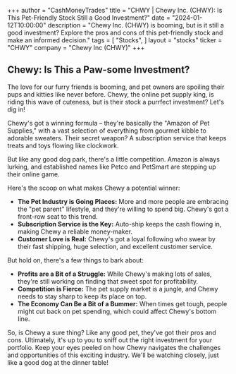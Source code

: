 +++
author = "CashMoneyTrades"
title = "CHWY |  Chewy Inc. (CHWY): Is This Pet-Friendly Stock Still a Good Investment?"
date = "2024-01-12T10:00:00"
description = "Chewy Inc. (CHWY) is booming, but is it still a good investment? Explore the pros and cons of this pet-friendly stock and make an informed decision."
tags = [
"Stocks",
]
layout = "stocks"
ticker = "CHWY"
company = "Chewy Inc (CHWY)"
+++
        


##  Chewy: Is This a Paw-some Investment? 

The love for our furry friends is booming, and pet owners are spoiling their pups and kitties like never before. Chewy, the online pet supply king, is riding this wave of cuteness, but is their stock a purrfect investment? Let's dig in!

Chewy's got a winning formula – they're basically the "Amazon of Pet Supplies," with a vast selection of everything from gourmet kibble to adorable sweaters. Their secret weapon? A subscription service that keeps treats and toys flowing like clockwork. 

But like any good dog park, there's a little competition.  Amazon is always lurking, and established names like Petco and PetSmart are stepping up their online game. 

Here's the scoop on what makes Chewy a potential winner:

* **The Pet Industry is Going Places:** More and more people are embracing the "pet parent" lifestyle, and they're willing to spend big. Chewy's got a front-row seat to this trend.
* **Subscription Service is the Key:**  Auto-ship keeps the cash flowing in, making Chewy a reliable money-maker.
* **Customer Love is Real:**  Chewy's got a loyal following who swear by their fast shipping, huge selection, and excellent customer service. 

But hold on, there's a few things to bark about:

* **Profits are a Bit of a Struggle:**  While Chewy's making lots of sales, they're still working on finding that sweet spot for profitability.
* **Competition is Fierce:** The pet supply market is a jungle, and Chewy needs to stay sharp to keep its place on top.
* **The Economy Can Be a Bit of a Bummer:** When times get tough, people might cut back on pet spending, which could affect Chewy's bottom line. 

So, is Chewy a sure thing?  Like any good pet, they've got their pros and cons. Ultimately, it's up to you to sniff out the right investment for your portfolio.  Keep your eyes peeled on how Chewy navigates the challenges and opportunities of this exciting industry.  We'll be watching closely, just like a good dog at the dinner table! 

        